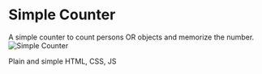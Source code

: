 # Simple Counter
A simple counter to count persons OR objects and memorize the number.
![Simple Counter](screenshot.jpg?raw=true)

Plain and simple HTML, CSS, JS
